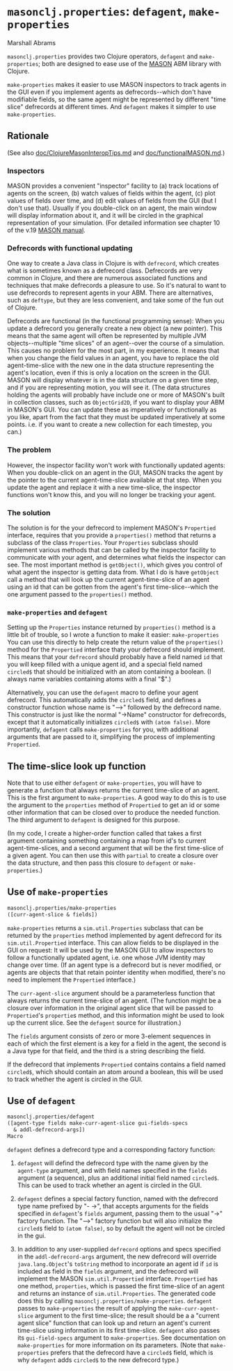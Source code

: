 `masonclj.properties`: `defagent`, `make-properties`
===
Marshall Abrams

`masonclj.properties` provides two Clojure operators, `defagent` and
`make-properties`; both are designed to ease use of 
the [MASON](https://cs.gmu.edu/~eclab/projects/mason) ABM library with 
Clojure.  

`make-properties` makes it easier to use MASON inspectors to
track agents in the GUI even if you implement agents as defrecords--which 
don't have modifiable fields, so the same agent might be
represented by different "time slice" defrecords at different times.
And `defagent` makes it simpler to use `make-properties`.

## Rationale

(See also
[doc/ClojureMasonInteropTips.md](https://github.com/mars0i/masonclj/blob/master/doc/ClojureMASONinteropTips.md) and
[doc/functionalMASON.md](https://github.com/mars0i/masonclj/blob/master/doc/functionalMASON.md).)

### Inspectors

MASON provides a convenient "inspector" facility to (a) track locations
of agents on the screen, (b) watch values of fields within the agent,
(c) plot values of fields over time, and (d) edit values of fields from
the GUI (but I don't use that).  Usually if you double-click on an
agent, the main window will display information about it, and it will be
circled in the graphical representation of your simulation.  (For detailed
information see chapter 10 of the v.19 [MASON
manual](https://cs.gmu.edu/~eclab/projects/mason/manual.pdf).

### Defrecords with functional updating

One way to create a Java class in Clojure is with `defrecord`, which
creates what is sometimes known as a defrecord class.  Defrecords are
very common in Clojure, and there are numerous associated functions and
techniques that make defrecords a pleasure to use.  So it's natural to
want to use defrecords to represent agents in your ABM.  There are
alternatives, such as `deftype`, but they are less convenient, and take
some of the fun out of Clojure.

Defrecords are functional (in the functional programming sense): When
you update a defrecord you generally create a new object (a new
pointer).  This means that the same agent will often be represented by
multiple JVM objects--multiple "time slices" of an agent--over the
course of a simulation.  This causes no problem for the most part, in my
experience.  It means that when you change the field values in an agent,
you have to replace the old agent-time-slice with the new one in the
data structure representing the agent's location, even if this is only a
location on the screen in the GUI.  MASON will display whatever is in
the data structure on a given time step, and if you are representing
motion, you will see it.  (The data structures holding the agents will
probably have include one or more of MASON's built in collection
classes, such as `ObjectGrid2D`, if you want to display your ABM in
MASON's GUI.  You can update these as imperatively or functionally as
you like, apart from the fact that they must be updated imperatively at
some points.  i.e. if you want to create a new collection for each
timestep, you can.)

### The problem

However, the inspector facility won't work with functionally updated
agents: When you double-click on an agent in the GUI, MASON tracks the
agent by the pointer to the current agent-time-slice available at that
step.  When you update the agent and replace it with a new time-slice,
the inspector functions won't know this, and you will no longer be
tracking your agent.

### The solution

The solution is for the your defrecord to implement MASON's `Propertied`
interface, requires that you provide a `properties()` method that
returns a subclass of the class `Properties`.  Your `Properties`
subclass should implement various methods that can be called by the
inspector facility to communicate with your agent, and determines what
fields the inspector can see.  The most important method is
`getObject()`, which gives you control of what agent the inspector is
getting data from.  What I do is have `getObject` call a method that
will look up the current agent-time-slice of an agent using an id that
can be gotten from the agent's first time-slice--which the one argument
passed to the `properties()` method.

### `make-properties` and `defagent`

Setting up the `Properties` instance returned by `properties()` method
is a little bit of trouble, so I wrote a function to make it easier: ```
make-properties ``` You can use this directly to help create the return
value of the `properties()` method for the `Propertied` interface thaty
your defrecord should implement.  This means that your `defrecord`
should probably have a field named `id` that you will keep filled with a
unique agent id, and a special field named `circled$` that should be
initialized with an atom containing a boolean.  (I always name variables
containing atoms with a final "$".)

Alternatively, you can use the `defagent` macro to define your agent
defrecord.  This automatically adds the `circled$` field, and defines 
a constructor function whose name is "-->" followed by the defrecord
name.  This constructor is just like the normal "->Name" constructor for
defrecords, except that it automatically initializes `circled$` with
`(atom false)`.  More importantly, `defagent` calls `make-properties`
for you, with additional arguments that are passed to it, simplifying
the process of implementing `Propertied`.

## The time-slice look up function

Note that to use either `defagent` or `make-properties`, you will have
to generate a function that always returns the current time-slice of an
agent.  This is the first argument to `make-properties`.  A good way to
do this is to use the argument to the `properties` method of
`Propertied` to get an id or some other information that can be closed
over to produce the needed function.  The third argument to `defagent`
is designed for this purpose.

(In my code, I create a higher-order function called that takes a first
argument containing something containing a map from id's to current
agent-time-slices, and a second argument that will be the first
time-slice of a given agent.  You can then use this with `partial` to
create a closure over the data structure, and then pass this closure to
`defagent` or `make-properties`.)


## Use of `make-properties`

```clojure
masonclj.properties/make-properties
([curr-agent-slice & fields])
```

`make-properties` returns a `sim.util.Properties` subclass that can be
returned by the `properties` method implemented by agent defrecord for
its `sim.util.Propertied` interface.  This can allow fields to be
displayed in the GUI on request:  It will be used by the MASON GUI to
allow inspectors to follow a functionally updated agent, i.e. one whose
JVM identity may change over time.  (If an agent type is a defrecord but
is never modified, or agents are objects that that retain pointer
identity when modified, there's no need to implement the `Propertied`
interface.)

The `curr-agent-slice` argument should be a parameterless function that
always returns the current time-slice of an agent.  (The function might 
be a closure over information in the original agent slice that will be
passed to `Propertied`'s `propertie`s method, and this information might be
used to look up the current slice.  See the `defagent` source for 
illustration.) 

The `fields` argument consists of zero or more 3-element sequences in
each of which the first element is a key for a field in the agent, the
second is a Java type for that field, and the third is a string
describing the field.

If the defrecord that implements `Propertied` contains contains a field
named `circled$`, which should contain an atom around a boolean, this
will be used to track whether the agent is circled in the GUI.



## Use of `defagent`

```clojure
masonclj.properties/defagent
([agent-type fields make-curr-agent-slice gui-fields-specs 
  & addl-defrecord-args])
Macro
```
`defagent` defines a defrecord type and a corresponding factory
function:

1. `defagent` will defind the defrecord type with the name given by the
`agent-type` argument, and with field names specified in the `fields`
argument (a sequence), plus an additional initial field named
`circled$`.  This can be used to track whether an agent is circled in
the GUI.

2. `defagent` defines a special factory function, named with the
defrecord type name prefixed by "- ->", that accepts  arguments for the
fields specified in `defagent`'s `fields` argument, passing them to the
usual "->" factory function.  The "-->" factory function but will also
initialize the `circled$` field to `(atom false)`, so by default
the agent will not be circled in the gui.

3. In addition to any user-supplied `defrecord` options and specs
specified in the `addl-defrecord-args` argument, the new defrecord will
override `java.lang.Object`'s `toString` method to incorporate an agent
id if `id` is included as field in the `fields` argument, and the
defrecord will implement the MASON `sim.util.Propertied` interface.
`Propertied` has one method, `properties`, which is passed the first
time-slice of an agent and returns an instance of `sim.util.Properties`.
The generated code does this by calling
`masonclj.properties/make-properties`. `defagent` passes to
`make-properties` the result of applying the `make-curr-agent-slice`
argument to the first time-slice; the result should be a a "current
agent slice" function that can look up and return an agent's current
time-slice using information in its first time-slice.  `defagent` also
passes its `gui-field-specs` argument to `make-properties`.  See
documentation on `make-properties` for more information on its
parameters.  (Note that `make-properties` prefers that the defrecord
have a `circled$` field, which is why `defagent` adds `circled$` to the
new defrecord type.)
